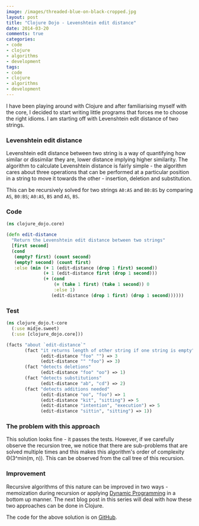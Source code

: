 ```yaml
---
image: /images/threaded-blue-on-black-cropped.jpg
layout: post
title: "Clojure Dojo - Levenshtein edit distance"
date: 2014-03-20
comments: true
categories:
- code
- clojure
- algorithms
- development
tags:
- code
- clojure
- algorithms
- development
---
```

I have been playing around with Clojure and after familiarising myself with the core, I decided to start writing little programs that forces me to choose the right idioms. I am starting off with Levenshtein edit distance of two strings.

### Levenshtein edit distance
Levenshtein edit distance between two string is a way of quantifying how similar or dissimilar they are, lower distance implying higher similarity. The algorithm to calculate Levenshtein distance is fairly simple - the algorithm cares about three operations that can be performed at a particular position in a string to move it towards the other - insertion, deletion and substitution.

This can be recursively solved for two strings `A0:AS` and `B0:BS` by comparing `AS`, `B0:BS`; `A0:AS`, `BS` and `AS`, `BS`.

### Code
```clojure
(ns clojure_dojo.core)

(defn edit-distance
  "Return the Levenshtein edit distance between two strings"
  [first second]
  (cond
   (empty? first) (count second)
   (empty? second) (count first)
   :else (min (+ 1 (edit-distance (drop 1 first) second))
              (+ 1 (edit-distance first (drop 1 second)))
              (+ (cond
                  (= (take 1 first) (take 1 second)) 0
                  :else 1)
                 (edit-distance (drop 1 first) (drop 1 second))))))
```

### Test
```clojure
(ns clojure_dojo.t-core
  (:use midje.sweet)
  (:use [clojure_dojo.core]))

(facts "about `edit-distance`"
       (fact "it returns length of other string if one string is empty"
             (edit-distance "foo" "") => 3
             (edit-distance "" "foo") => 3)
       (fact "detects deletions"
             (edit-distance "foo" "oo") => 1)
       (fact "detects substitutions"
             (edit-distance "ab", "cd") => 2)
       (fact "detects additions needed"
             (edit-distance "oo", "foo") => 1
             (edit-distance "kit", "sitting") => 5
             (edit-distance "intention", "execution") => 5
             (edit-distance "sittin", "sitting") => 1))
```

### The problem with this approach
This solution looks fine - it passes the tests. However, if we carefully observe the recursion tree, we notice that there are sub-problems that are solved multiple times and this makes this algorithm's order of complexity Θ(3^min(m, n)). This can be observed from the call tree of this recursion.

### Improvement
Recursive algorithms of this nature can be improved in two ways - memoization during recursion or applying [Dynamic Programming](https://en.wikipedia.org/wiki/Dynamic_programming) in a bottom up manner. The next blog post in this series will deal with how these two approaches can be done in Clojure.

The code for the above solution is on [GitHub](https://github.com/sdqali/clojure-dojo).
